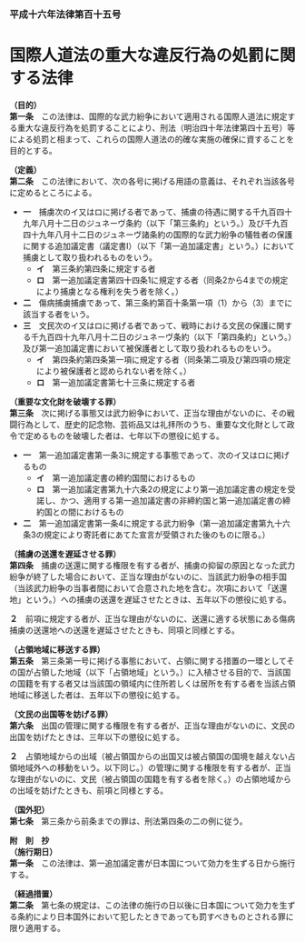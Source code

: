 ### 平成十六年法律第百十五号  
# 国際人道法の重大な違反行為の処罰に関する法律  
  
**（目的）**  
**第一条**　この法律は、国際的な武力紛争において適用される国際人道法に規定する重大な違反行為を処罰することにより、刑法（明治四十年法律第四十五号）等による処罰と相まって、これらの国際人道法の的確な実施の確保に資することを目的とする。  
  
**（定義）**  
**第二条**　この法律において、次の各号に掲げる用語の意義は、それぞれ当該各号に定めるところによる。  
* **一**　捕虜次のイ又はロに掲げる者であって、捕虜の待遇に関する千九百四十九年八月十二日のジュネーヴ条約（以下「第三条約」という。）及び千九百四十九年八月十二日のジュネーヴ諸条約の国際的な武力紛争の犠牲者の保護に関する追加議定書（議定書Ⅰ）（以下「第一追加議定書」という。）において捕虜として取り扱われるものをいう。  
	* **イ**　第三条約第四条に規定する者  
	* **ロ**　第一追加議定書第四十四条1に規定する者（同条2から4までの規定により捕虜となる権利を失う者を除く。）  
* **二**　傷病捕虜捕虜であって、第三条約第百十条第一項（1）から（3）までに該当する者をいう。  
* **三**　文民次のイ又はロに掲げる者であって、戦時における文民の保護に関する千九百四十九年八月十二日のジュネーヴ条約（以下「第四条約」という。）及び第一追加議定書において被保護者として取り扱われるものをいう。  
	* **イ**　第四条約第四条第一項に規定する者（同条第二項及び第四項の規定により被保護者と認められない者を除く。）  
	* **ロ**　第一追加議定書第七十三条に規定する者  
  
**（重要な文化財を破壊する罪）**  
**第三条**　次に掲げる事態又は武力紛争において、正当な理由がないのに、その戦闘行為として、歴史的記念物、芸術品又は礼拝所のうち、重要な文化財として政令で定めるものを破壊した者は、七年以下の懲役に処する。  
* **一**　第一追加議定書第一条3に規定する事態であって、次のイ又はロに掲げるもの  
	* **イ**　第一追加議定書の締約国間におけるもの  
	* **ロ**　第一追加議定書第九十六条2の規定により第一追加議定書の規定を受諾し、かつ、適用する第一追加議定書の非締約国と第一追加議定書の締約国との間におけるもの  
* **二**　第一追加議定書第一条4に規定する武力紛争（第一追加議定書第九十六条3の規定により寄託者にあてた宣言が受領された後のものに限る。）  
  
**（捕虜の送還を遅延させる罪）**  
**第四条**　捕虜の送還に関する権限を有する者が、捕虜の抑留の原因となった武力紛争が終了した場合において、正当な理由がないのに、当該武力紛争の相手国（当該武力紛争の当事者間において合意された地を含む。次項において「送還地」という。）への捕虜の送還を遅延させたときは、五年以下の懲役に処する。  
  
**２**　前項に規定する者が、正当な理由がないのに、送還に適する状態にある傷病捕虜の送還地への送還を遅延させたときも、同項と同様とする。  
  
**（占領地域に移送する罪）**  
**第五条**　第三条第一号に掲げる事態において、占領に関する措置の一環としてその国が占領した地域（以下「占領地域」という。）に入植させる目的で、当該国の国籍を有する者又は当該国の領域内に住所若しくは居所を有する者を当該占領地域に移送した者は、五年以下の懲役に処する。  
  
**（文民の出国等を妨げる罪）**  
**第六条**　出国の管理に関する権限を有する者が、正当な理由がないのに、文民の出国を妨げたときは、三年以下の懲役に処する。  
  
**２**　占領地域からの出域（被占領国からの出国又は被占領国の国境を越えない占領地域外への移動をいう。以下同じ。）の管理に関する権限を有する者が、正当な理由がないのに、文民（被占領国の国籍を有する者を除く。）の占領地域からの出域を妨げたときも、前項と同様とする。  
  
**（国外犯）**  
**第七条**　第三条から前条までの罪は、刑法第四条の二の例に従う。  
  
**附　則　抄**  
**（施行期日）**  
**第一条**　この法律は、第一追加議定書が日本国について効力を生ずる日から施行する。  
  
**（経過措置）**  
**第二条**　第七条の規定は、この法律の施行の日以後に日本国について効力を生ずる条約により日本国外において犯したときであっても罰すべきものとされる罪に限り適用する。  
  

